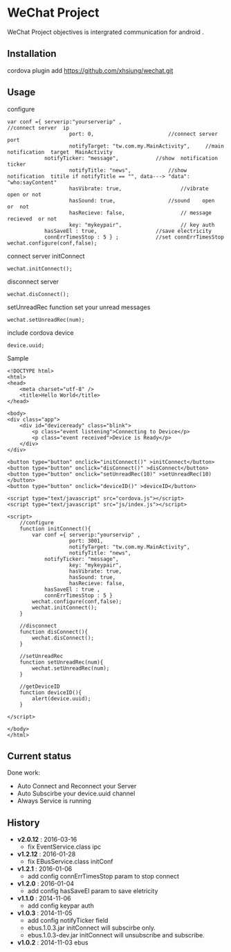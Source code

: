 # WeChat Project

WeChat Project objectives is intergrated  communication for android .

## Installation

cordova  plugin add  https://github.com/xhsiung/wechat.git

## Usage

configure
```config
var conf ={ serverip:"yourserverip" ,                           //connect server  ip
                    port: 0,				        //connect server  port
                    notifyTarget: "tw.com.my.MainActivity",     //main notification  target  MainActivity
		    notifyTicker: "message",			//show  notification  ticker
                    notifyTitle: "news",			//show  notification  titile if notifyTitle == "", data---> "data": "who:sayContent"
                    hasVibrate: true,			        //vibrate  open or not
                    hasSound: true,		 	        //sound    open  or  not
                    hasRecieve: false,			        // message   recieved  or not
                    key: "mykeypair",			        // key auth 
		    hasSaveEl : true,			        //save electricity
		    connErrTimesStop : 5 } ; 			//set connErrTimesStop
wechat.configure(conf,false);
```

connect  server initConnect
```initConnect
wechat.initConnect();
```

disconnect server
```
wechat.disConnect();
```

setUnreadRec  function  set  your  unread messages
```
wechat.setUnreadRec(num);
```

include  cordova  device  
```
device.uuid;
```

Sample
```
<!DOCTYPE html>
<html>
<head>
    <meta charset="utf-8" />
    <title>Hello World</title>
</head>

<body>
<div class="app">
    <div id="deviceready" class="blink">
        <p class="event listening">Connecting to Device</p>
        <p class="event received">Device is Ready</p>
    </div>
</div>

<button type="button" onclick="initConnect()" >initConnect</button>
<button type="button" onclick="disConnect()" >disConnect</button>
<button type="button" onclick="setUnreadRec(10)" >setUnreadRec(10)</button>
<button type="button" onclick="deviceID()" >deviceID</button>

<script type="text/javascript" src="cordova.js"></script>
<script type="text/javascript" src="js/index.js"></script>

<script>
    //configure
    function initConnect(){
        var conf ={ serverip:"yourservip" ,
                    port: 3001,
                    notifyTarget: "tw.com.my.MainActivity",
                    notifyTitle: "news",
		    notifyTicker: "message",
                    key: "mykeypair",
                    hasVibrate: true,
                    hasSound: true,
                    hasRecieve: false,
		    hasSaveEl : true , 		        
		    connErrTimesStop : 5 } 
        wechat.configure(conf,false);
        wechat.initConnect();
    }

    //disconnect
    function disConnect(){
        wechat.disConnect();
    }

    //setUnreadRec
    function setUnreadRec(num){
        wechat.setUnreadRec(num);
    }

    //getDeviceID
    function deviceID(){
        alert(device.uuid);
    }

</script>

</body>
</html>
```

## Current status

Done  work:
* Auto  Connect  and Reconnect  your Server
* Auto Subscirbe  your  device.uuid   channel
* Always  Service  is  running

## History

* **v2.0.12** : 2016-03-16
  * fix EventService.class ipc 
* **v1.2.12** : 2016-01-28
  * fix EBusService.class initConf 
* **v1.2.1** : 2016-01-06
  * add config connErrTimesStop param to stop connect
* **v1.2.0** : 2016-01-04
  * add config hasSaveEl param to save eletricity
* **v1.1.0** : 2014-11-06
  * add config keypar auth
* **v1.0.3** : 2014-11-05
  * add config notifyTicker field
  * ebus.1.0.3.jar     initConnect will subscirbe only.
  * ebus.1.0.3-dev.jar initConnect will unsubscribe and subscribe.
* **v1.0.2** : 2014-11-03 
    ebus
